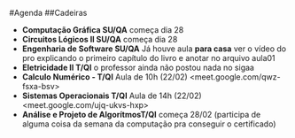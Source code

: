 #Agenda
##Cadeiras
* **Computação Gráfica SU/QA**
    começa dia 28
* **Circuitos Lógicos II SU/QA**
    começa dia 28
* **Engenharia de Software SU/QA**
    Já houve aula
    **para casa**
    ver o vídeo do pro explicando o primeiro capítulo do livro e anotar no arquivo aula01
* **Eletricidade II T/QI**
    o professor ainda não postou nada no sigaa
* **Calculo Numérico - T/QI** 
    Aula de 10h (22/02) <meet.google.com/qwz-fsxa-bsv>
* **Sistemas Operacionais T/QI** 
    Aula de 14h (22/02) <meet.google.com/ujq-ukvs-hxp>
* **Análise e Projeto de AlgorítmosT/QI**
    começa 28/02 (participa de alguma coisa da semana da computação pra conseguir o certificado)